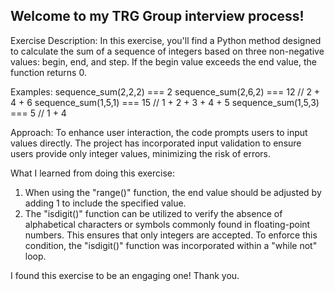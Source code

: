 
## Welcome to my TRG Group interview process!

Exercise Description:
In this exercise, you'll find a Python method designed to calculate the sum of a sequence of integers based on three non-negative values: begin, end, and step. If the begin value exceeds the end value, the function returns 0.

Examples:
sequence_sum(2,2,2) === 2
sequence_sum(2,6,2) === 12 // 2 + 4 + 6
sequence_sum(1,5,1) === 15 // 1 + 2 + 3 + 4 + 5
sequence_sum(1,5,3) === 5 // 1 + 4

Approach:
To enhance user interaction, the code prompts users to input values directly. 
The project has incorporated input validation to ensure users provide only integer values, minimizing the risk of errors. 

What I learned from doing this exercise:
1. When using the "range()" function, the end value should be adjusted by adding 1 to include the specified value.
2. The "isdigit()" function can be utilized to verify the absence of alphabetical characters or symbols commonly found in floating-point numbers. This ensures that only integers are accepted. To enforce this condition, the "isdigit()" function was incorporated within a "while not" loop.

I found this exercise to be an engaging one!
Thank you.

